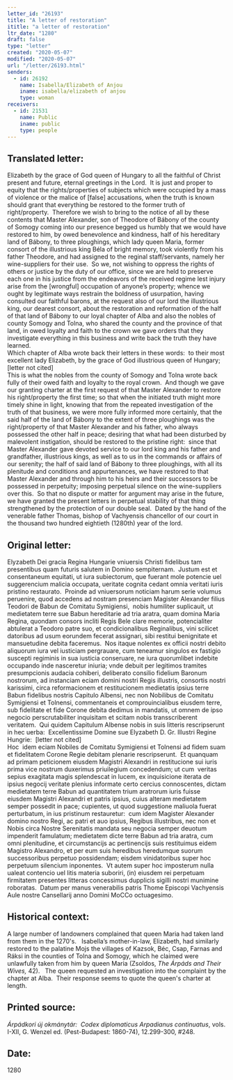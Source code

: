 ```yaml
---
letter_id: "26193"
title: "A letter of restoration"
ititle: "a letter of restoration"
ltr_date: "1280"
draft: false
type: "letter"
created: "2020-05-07"
modified: "2020-05-07"
url: "/letter/26193.html"
senders:
  - id: 26192
    name: Isabella/Elizabeth of Anjou
    iname: isabella/elizabeth of anjou
    type: woman
receivers:
  - id: 21531
    name: Public
    iname: public
    type: people
---
```

<h2> Translated letter:</h2><p>Elizabeth by the grace of God queen of Hungary to all the faithful of Christ present and future, eternal greetings in the Lord.&nbsp; It is just and proper to equity that the rights/properties of subjects which were occupied by a mass of violence or the malice of [false] accusations, when the truth is known should grant that everything be restored to the former truth of right/property.&nbsp; Therefore we wish to bring to the notice of all by these contents that Master Alexander, son of Theodore of Bábony of the county of Somogy coming into our presence begged us humbly that we would have restored to him, by owed benevolence and kindness, half of his hereditary land of Bábony, to three ploughings, which lady queen Maria, former consort of the illustrious king Béla of bright memory, took violently from his father Theodore, and had assigned to the reginal staff/servants, namely her wine-suppliers for their use.&nbsp; So we, not wishing to oppress the rights of others or justice by the duty of our office, since we are held to preserve each one in his justice from the endeavors of the received regime lest injury arise from the [wrongful] occupation of anyone’s property; whence we ought by legitimate ways restrain the boldness of usurpation, having consulted our faithful barons, at the request also of our lord the illustrious king, our dearest consort, about the restoration and reformation of the half of that land of Bábony to our loyal chapter of Alba and also the nobles of county Somogy and Tolna, who shared the county and the province of that land, in owed loyalty and faith to the crown we gave orders that they investigate everything in this business and write back the truth they have learned.&nbsp; <br>Which chapter of Alba wrote back their letters in these words:&nbsp; to their most excellent lady Elizabeth, by the grace of God illustrious queen of Hungary; [letter not cited]<br>This is what the nobles from the county of Somogy and Tolna wrote back fully of their owed faith and loyalty to the royal crown.&nbsp; And though we gave our granting charter at the first request of that Master Alexander to restore his right/property the first time; so that when the initiated truth might more timely shine in light, knowing that from the repeated investigation of the truth of that business, we were more fully informed more certainly, that the said half of the land of Bábony to the extent of three ploughings was the right/property of that Master Alexander and his father, who always possessed the other half in peace; desiring that what had been disturbed by malevolent instigation, should be restored to the pristine right:&nbsp; since that Master Alexander gave devoted service to our lord king and his father and grandfather, illustrious kings, as well as to us in the commands or affairs of our serenity; the half of said land of Bábony to three ploughings, with all its plenitude and conditions and appurtenances, we have restored to that Master Alexander and through him to his heirs and their successors to be possessed in perpetuity; imposing perpetual silence on the wine-suppliers over this.&nbsp; So that no dispute or matter for argument may arise in the future, we have granted the present letters in perpetual stability of that thing strengthened by the protection of our double seal.&nbsp; Dated by the hand of the venerable father Thomas, bishop of Vachyensis chancellor of our court in the thousand two hundred eightieth (1280th) year of the lord.</p><p></p><p></p><h2 class="mt-4"> Original letter:</h2><p>Elyzabeth Dei gracia Regina Hungarie vniuersis Christi fidelibus tam presentibus quam futuris salutem in Domino sempiternam.&nbsp; Justum est et consentaneum equitati, ut iura subiectorum, que fuerant mole potencie uel suggerencium malicia occupata, ueritate cognita cedant omnia veritati iuris pristino restaurato.&nbsp; Proinde ad vniuersorum noticiam harum serie volumus peruenire, quod accedens ad nostram presenciam Magister Alexander filius Teodori de Babun de Comitatu Symigiensi,&nbsp; nobis humiliter suplicauit, ut medietatem terre sue Babun hereditarie ad tria aratra, quam domina Maria Regina, quondam consors incliti Regis Bele clare memorie, potencialiter abtulerat a Teodoro patre suo, et condicionalibus Reginalibus, vini scilicet datoribus ad usum eorundem fecerat assignari, sibi restitui benignitate et mansuetudine debita faceremus.&nbsp; Nos itaque nolentes ex officii nostri debito aliquorum iura vel iusticiam pergrauare, cum teneamur singulos ex fastigio suscepti regiminis in sua iusticia conseruare, ne iura quorumlibet indebite occupando inde nasceretur iniuria; vnde debuit per legitimos tramites presumpcionis audacia cohiberi, deliberato consilio fidelium Baronum nostrorum, ad instanciam eciam domini nostri Regis illustris, consortis nostri karissimi, circa reformacionem et restitucionem medietatis ipsius terre Babun fidelibus nostris Capitulo Albensi, nec non Nobilibus de Comitatu Symigiensi et Tolnensi, commentaneis et comprouincialibus eiusdem terre, sub fidelitate et fide Corone debita dedimus in mandatis, ut omnem de ipso negocio perscrutabiliter inquisitam et scitam nobis transscriberent veritatem.&nbsp; Qui quidem Capitulum Albense nobis in suis litteris rescripserunt in hec uerba:&nbsp;&nbsp;Excellentissime Domine sue Elyzabeth D. Gr. Illustri Regine Hungrie:&nbsp; [letter not cited]<br>Hoc&nbsp; idem eciam Nobiles de Comitatu Symigiensi et Tolnensi ad fidem suam et fidelitatem Corone Regie debitam plenarie rescripserunt.&nbsp; Et quanquam ad primam peticionem eiusdem Magistri Alexandri in restitucione sui iuris prima vice nostrum duxerimus priuilegium concedendum; ut cum&nbsp; veritas sepius exagitata magis splendescat in lucem, ex inquisicione iterata de ipsius negocij veritate plenius informate certo cercius connoscentes, dictam medietatem terre Babun ad quantitatem trium aratrorum iuris fuisse eiusdem Magistri Alexandri et patris ipsius, cuius alteram medietatem semper possedit in pace; cupientes, ut quod suggestione maliuola fuerat perturbatum, in ius pristinum restauretur:&nbsp; cum idem Magister Alexander domino nostro Regi, ac patri et auo ipsius, Regibus illustribus, nec non et Nobis circa Nostre Serenitatis mandata seu negocia semper deuotum impenderit famulatum; medietatem dicte terre Babun ad tria aratra, cum&nbsp; omni plenitudine, et circumstancijs ac pertinencijs suis restituimus eidem Magistro Alexandro, et per eum suis heredibus heredumque suorum successoribus perpetuo possidendam; eisdem vinidatoribus super hoc perpetuum silencium inponentes.&nbsp; Vt autem super hoc imposterum nulla ualeat contencio uel litis materia suboriri, (in) eiusdem rei perpetuam firmitatem presentes litteras concessimus dupplicis sigilli nostri munimine roboratas.&nbsp; Datum per manus venerabilis patris Thome Episcopi Vachyensis Aule nostre Cansellarij anno Domini MoCCo octuagesimo.</p><h2 class="mt-4"> Historical context:</h2><p>A large number of landowners complained that queen Maria had taken land from them in the 1270's.&nbsp;&nbsp; Isabella’s mother-in-law, Elizabeth, had similarly restored&nbsp;to the palatine Mojs the villages of Kazsok, Béc, Csap, Farnas and Ráksi in the counties of Tolna and Somogy, which he claimed were unlawfully taken from him by queen Maria (Zsoldos,&nbsp;<i>The Árpáds and Their Wives,&nbsp;</i>42).&nbsp; &nbsp;The queen requested an investigation into the complaint by the chapter at Alba.&nbsp; Their response seems to quote the queen's charter at length.</p><h2 class="mt-4"> Printed source:</h2><p><i>Árpádkori új okmánytár:&nbsp; Codex diplomaticus Arpadianus continuatus</i>, vols. I-XII, G. Wenzel ed. (Pest-Budapest: 1860-74),&nbsp;12.299-300, #248.</p><h2 class="mt-4"> Date:</h2>1280